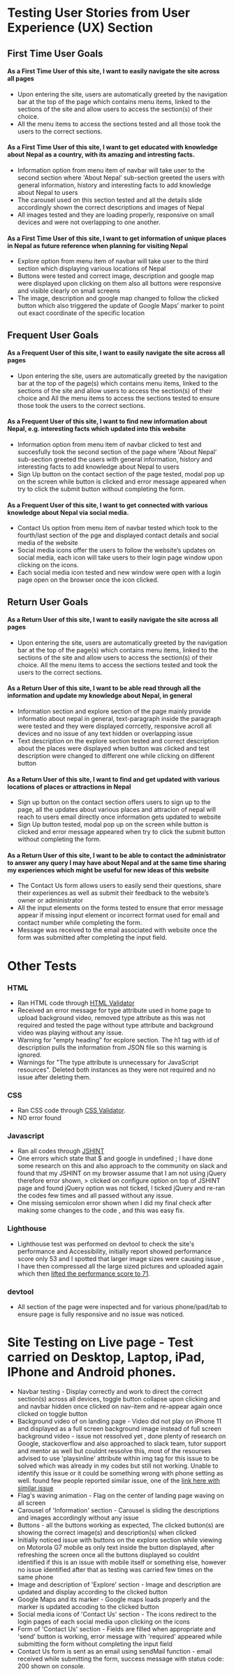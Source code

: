 # Testing User Stories from User Experience (UX) Section

## First Time User Goals

#### As a First Time User of this site, I want to easily navigate the site across all pages
- Upon entering the site, users are automatically greeted by the navigation bar at the top of the page  which contains menu items, linked to the sections of the site and allow users to access the section(s) of their choice.
- All the menu items to access the sections tested and all those took the users to the correct sections.

#### As a First Time User of this site, I want to get educated with knowledge about Nepal as a country, with its amazing and intresting facts.
- Information option from menu item of navbar will take user to the second section where 'About Nepal’ sub-section greeted the users with general information, history and interesting facts to add knowledge about Nepal to users
- The carousel used on this section tested and all the details slide accordingly shown the correct descriptions and images of Nepal
- All images tested and they are loading properly, responsive on small devices and were not overlapping to one another.

#### As a First Time User of this site, I want to get information of unique places in Nepal as future reference when planning for visiting Nepal
- Explore option from menu item of navbar will take user to the third section which displaying various locations of Nepal
- Buttons were tested and correct image, description and google map were displayed upon clicking on them also all buttons were responsive and  visible clearly on small screens
- The image, description and google map changed to follow the clicked button which also triggered the update of Google Maps’ marker to point out exact coordinate of the specific location

## Frequent User Goals

#### As a Frequent User of this site, I want to easily navigate the site across all pages
- Upon entering the site, users are automatically greeted by the navigation bar at the top of the page(s) which contains menu items, linked to the sections of the site and allow users to access the section(s) of their choice and All the menu items to access the sections tested to ensure those took the users to the correct sections.

#### As a Frequent User of this site, I want to find new information about Nepal, e.g. interesting facts which updated into this website
- Information option from menu item of navbar clicked to test and succesfully took the second section of the page where 'About Nepal’ sub-section greeted the users with general information, history and interesting facts to add knowledge about Nepal to users
- Sign Up button on the contact section of the page tested,  modal pop up on the screen while button is clicked and error message appeared when try to click the submit button without completing the form.

#### As a Frequent User of this site, I want to get connected with various knowledge about Nepal via social media.
- Contact Us option from menu item of navbar tested which took to the fourth/last section of the pge and displayed contact details and social media of the website
- Social media icons offer the users to follow the website’s updates on social media, each icon will take users to their login page window upon clicking on the icons.
- Each social media icon tested and new window were open with a login page open on the browser once the icon clicked.

## Return User Goals

#### As a Return User of this site, I want to easily navigate the site across all pages
- Upon entering the site, users are automatically greeted by the navigation bar at the top of the page(s) which contains menu items, linked to the sections of the site and allow users to access the section(s) of their choice.
All the menu items to access the sections tested and took the users to the correct sections.

#### As a Return User of this site, I want to be able read through all the information and update my knowledge about Nepal, in general
- Information section and explore section of the page mainly provide informatio about nepal in general, text-paragraph inside the paragraph were tested and they were displayed corrcetly, responsive acroll all devices and no issue of any text hidden or overlapping issue
- Text description on the explore section tested and correct description about the places were displayed when button was clicked and test description were changed to different one while clicking on different button

#### As a Return User of this site, I want to find and get updated with various locations of places or attractions in Nepal
- Sign up button on the contact section offers users to sign up to the page, all the updates about various places and attracion of nepal will reach to users email directly once information gets updated to website
- Sign Up button tested,  modal pop up on the screen while button is clicked and error message appeared when try to click the submit button without completing the form.

#### As a Return User of this site, I want to be able to contact the administrator to answer any query I may have about Nepal and at the same time sharing my experiences which might be useful for new ideas of this website
- The Contact Us form allows users to easily send their questions, share their experiences as well as submit their feedback to the website’s owner or administrator
- All the input elements on the forms tested to ensure that error message appear if missing input element or incorrect format used for email and contact number while completing the form.
- Message was received to the email associated with website once the form was submitted after completing the input field.


# Other Tests

### HTML
- Ran HTML code through [HTML Validator](https://validator.w3.org/)
 - Received an error message for type attribute used in home page to upload background video, removed type attribute as this was not required and tested the page without type attribute and background video was playing without any issue.
 - Warning for "empty heading" for ecplore section. The h1 tag with id of description pulls the information from JSON file so this warning is ignored.
 - Warnings for "The type attribute is unnecessary for JavaScript resources". Deleted both instances as they were not required and no issue after deleting them.
 
### CSS
- Ran CSS code through [CSS Validator](https://jigsaw.w3.org/css-validator/validator).
 - NO error found
 
### Javascript
- Ran all codes through [JSHINT](https://jshint.com/)
 - One errors which state that $ and google in undefined ; I have done some research on this and also approach to the community on slack and found that my JSHINT on my browser assume that I am not using jQuery therefore error shown, > clicked on configure option on top of JSHINT page and found jQuery option was not ticked, I ticked jQuery and re-ran the codes few times and all passed without any issue.
 - One missing semicolon error shown when I did my final check after making some changes to the code , and this was easy fix. 

### Lighthouse
- Lighthouse test was performed on devtool to check the site's performance and Accessibility, initially report showed performance score only 53 and I spotted that larger image sizes were causing issue , I have then compressed all the large sized pictures and uploaded again which then [lifted the performance score to 71](assets/images/lighthouse.jpg).

### devtool
- All section of the page were inspected and for various phone/ipad/tab to ensure page is fully responsive and no issue was noticed.
 
# Site Testing on Live page - Test carried on Desktop, Laptop, iPad, IPhone and Android phones.
- Navbar testing - Display correctly and work to direct the correct section(s) across all devices, toggle button collapse upon clicking and and navbar hidden once clicked on nav-item and re-appear again once clicked on toggle button 
- Background video of on landing page - Video did not play on iPhone 11 and displayed as a full screen background image instead of full screen background video - issue not ressolved yet , done plenty of research on Google, stackoverflow and also approached to slack team, tutor support and mentor as well but couldnt ressolve this, most of the resourses advised to use 'playsinline' attribute within img tag for this issue to be solved which was already in my codes but still not working. Unable to identify this issue or it could be something wrong with phone setting as well. found few people reported similar issue, one of the [link here with similar issue](https://forum.squarespace.com/topic/151440-banner-videos-not-playing-in-newer-iphones-and-samsung/)
- Flag's waving animation - Flag on the center of landing page waving on all screen
- Carousel of 'Information' section - Carousel is sliding the descriptions and images accordingly without any issue
- Buttons - all the buttons working as expected, The clicked button(s) are showing the correct image(s) and description(s) when clicked
 - Initially noticed issue with buttons on the explore section while viewing on Motorola G7 mobile as only text inside the button displayed, after refreshing the screen once all the buttons displayed so couldnt identified if this is an issue with mobile itself or something else, however no issue identified after that as testing was carried few times on the same phone
- Image and description of 'Explore' section - Image and description are updated and display according to the clicked button
- Google Maps and its marker - Google maps loads properly and the marker is updated accoding to the clicked button
- Social media icons of 'Contact Us' section - The icons redirect to the login pages of each social media upon clicking on the icons
- Form of 'Contact Us' section - Fields are filled when appropriate and 'send' button is working, error message with 'required' appeared while submitting the form without completing the input field
- Contact Us form is sent as an email using sendMail function - email received while submitting the form, success message with status code: 200 shown on console.























